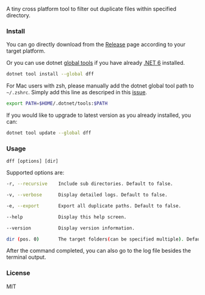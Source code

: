 A tiny cross platform tool to filter out duplicate files within specified directory. 

### Install

You can go directly download from the [Release](https://github.com/JerryBian/dff/releases) page according to your target platform.

Or you can use dotnet [global tools](https://www.nuget.org/packages/dff/) if you have already [.NET 6](https://dotnet.microsoft.com/download) installed.

```sh
dotnet tool install --global dff
```
For Mac users with zsh, please manually add the dotnet global tool path to `~/.zshrc`. Simply add this line as descriped in this [issue](https://github.com/dotnet/sdk/issues/9415#issuecomment-406915716).

```sh
export PATH=$HOME/.dotnet/tools:$PATH
```

If you would like to upgrade to latest version as you already installed, you can:

```sh
dotnet tool update --global dff
```

### Usage

`dff [options] [dir]`

Supported options are:

```sh
-r, --recursive    Include sub directories. Default to false.

-v, --verbose      Display detailed logs. Default to false.

-e, --export       Export all duplicate paths. Default to false.

--help             Display this help screen.

--version          Display version information.

dir (pos. 0)       The target folders(can be specified multiple). Default to current folder.
```

After the command completed, you can also go to the log file besides the terminal output.

### License

MIT